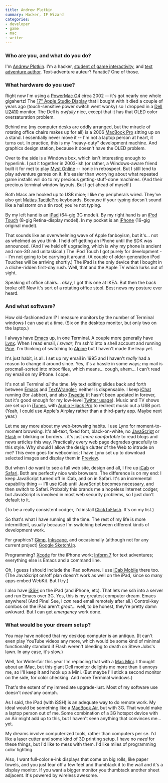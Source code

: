 ```yaml
---
title: Andrew Plotkin
summary: Hacker, IF Wizard
categories:
- developer
- game
- mac
- writer
---
```


### Who are you, and what do you do?

I'm [Andrew Plotkin](http://eblong.com/zarf/home.html "Zarfhome."). I'm a hacker, [student of game interactivity](http://gameshelf.jmac.org/essays/zarf-on-games/ "Andrew's writings about games."), and [text adventure author](http://eblong.com/zarf/if.html "Andrew's interactive fiction."). Text-adventure auteur? Fanatic? One of those.

### What hardware do you use?

Right now I'm using a [PowerMac G4][power-mac-g4] circa 2002 -- it's got nearly one whole gigahertz! The [17" Apple Studio Display][studio-display] that I bought with it died a couple of years ago (touch-sensitive power switch went wonky) so I dropped in a [Dell U2410][2410] monitor. The Dell is *awfully* nice, except that it has that OLED color oversaturation problem.

Behind me (my computer desks are oddly arranged, but the miracle of rotating office chairs makes up for all) is a 2006 [MacBook Pro][macbook-pro] sitting up on a stand. I essentially never move it -- I'm not a laptop person at heart, it turns out. In practice, this is my "heavy-duty" development machine. And graphics design station, because it doesn't have the OLED problem.

Over to the side is a Windows box, which isn't interesting enough to hyperlink. I put it together in 2003-ish (or rather, a Windows-aware friend built it for me) to play [Myst Online][uru] -- ironic in retrospect. But I still tend to play adventure games on it. It's easier than worrying about what repeated game installs will do to my precious getting-stuff-done machines. (And their precious terminal window layouts. But I get ahead of myself.)

Both Macs are hooked up to USB mice; I like my peripherals wired. They've also got [Matias TactilePro][tactile-pro] keyboards. Because if your typing doesn't sound like a hailstorm on a tin roof, you're not typing.

By my left hand is an [iPad][ipad-3g] (64-gig 3G model). By my right hand is an [iPod Touch][ipod-touch] (8-gig Retina-display model). In my pocket is an [iPhone][iphone] (16-gig original model).

That sounds like an overwhelming wave of Apple fanboyism, but it's... not as whelmed as you think. I held off getting an iPhone until the SDK was announced. (And I've held off upgrading, which is why my phone is ancient and non-3G and unitaskical.) The iPod Touch I got purely for development -- I'm not going to be carrying it around. (A couple of older-generation iPod Touches will be arriving shortly.) The iPad is the only device that I bought in a cliche-ridden first-day rush. Well, that and the Apple TV which lurks out of sight.

Speaking of office chairs... okay, I got this one at IKEA. But then the back broke off! Now it's sort of a rotating office stool. Best news my posture ever heard.

### And what software?

How old-fashioned am I? I measure monitors by the number of Terminal windows I can use at a time. (Six on the desktop monitor, but only two on the laptop.)

I always have [Emacs][] up, in one Terminal. A couple more generally have [Lynx][]. When I read email, *I swear*, I'm ssh'd into a shell account and running [Pine][]. I'm thinking of switching to [Alpine][] but I haven't made the leap yet.

It's just habit, is all. I set up my email in 1995 and I haven't *really* had a reason to change it around since. Yes, it's a hassle in some ways; my mail is procmail-sorted into mbox files, which means... cough, ahem... I can't read my email on my iPhone. I cope.

It's not all Terminal *all* the time. My text editing slides back and forth between [Emacs][] and [TextWrangler][]; neither is dispensable. I keep [iChat][] running (for Jabber), and also [Tweetie][] (it hasn't been updated in forever, but it's good enough for my low-level [Twitter usage](http://twitter.com/zarfeblong "Andrew's Twitter account.")). Music and TV shows are set up in [iTunes][], with [Audio Hijack Pro][audio-hijack-pro] to redirect music out a USB port. (Yeah, I could use Apple's Airplay rather than a third-party app. Maybe next year.)

Let me say more about my web-browsing habits. I use Lynx for moment-to-moment browsing. It's all-text, fixed font, black-on-white, no [JavaScript][] or [Flash][] or blinking or borders... it's just *more comfortable* to read blogs and news articles this way. Practically every web page degrades gracefully to this style. Why should I allow the design clutter of the Web to intrude on me? This even goes for webcomics; I have Lynx set up to download selected images and display them in [Preview][].

But when I *do* want to see a full web site, design and all, I fire up [iCab][] or [Safari][]. Both are perfectly nice web browsers. The difference is on my end: I keep JavaScript turned off in iCab, and on in Safari. It's an incremental capability thing -- I'll use iCab until JavaScript becomes necessary, and then switch to Safari. Probably this brands me a hopeless Internet codger, but JavaScript is involved in most web security problems, so I just don't default to it.

(To be a really consistent codger, I'd install [ClickToFlash][]. It's on my list.)

So that's what I have running all the time. The rest of my life is more intermittent, usually because I'm switching between different kinds of development work.

For graphics? [Gimp][], [Inkscape][], and occasionally (although not for any current project) [Google SketchUp][sketchup]. 

Programming? [Xcode][] for the iPhone work; [Inform 7][inform] for text adventures; everything else is Emacs and a command line.

Oh, I guess I should include the iPad software. I use [iCab Mobile][icab-ios] there too. (The JavaScript on/off plan doesn't work as well on the iPad, since so many apps embed WebKit. But I try.)

I also have [iSSH][issh-ios] on the iPad (and iPhone, etc). That lets me ssh into a server and run Emacs over 3G. Yes, this is my greatest computer dream. Emacs anywhere! (And Pine! See, I *can* read email remotely after all.) Control-key combos on the iPad aren't *great*... well, to be honest, they're pretty damn awkward. But I can get *emergency* work done.

### What would be your dream setup?

You may have noticed that my desktop computer is an antique. (It can't even play YouTube videos any more, which would be some kind of minimal functionality standard if Flash weren't bleeding to death on Steve Jobs's lawn. In any case, it's slow.)

Well, for Winterfair this year I'm replacing that with a [Mac Mini][mac-mini]. I thought about an iMac, but this giant Dell monitor delights me more than it annoys me, so I'll keep it and hook up a Mini. (But maybe I'll stick a second monitor on the side, for color checking. And more Terminal windows.)

That's the extent of my immediate upgrade-lust. Most of my software use doesn't *need* any oomph.

As I said, the iPad (with iSSH) is an adequate way to do remote work. My ideal would be something like a [MacBook Air][macbook-air], but with 3G. That would make a laptop person out of me. Some combination of a 3G hotspot device with an Air might add up to this, but I haven't seen anything that convinces me... yet.

My dreams involve computerized tools, rather than computers per se. I'd like a laser cutter and some kind of 3D printing setup. I have no *need* for these things, but I'd like to mess with them. I'd like miles of programming color lighting.

Also, I want full-color e-ink displays that come on big rolls, like paper towels, and you just tear off a few feet and thumbtack it to the wall and it's a display monitor. If you want a bigger monitor you thumbtack another sheet adjacent. It's powered by wireless awesome.

[2410]: https://www.amazon.com/Dell-UltraSharp-Widescreen-Performance-DisplayPort/dp/B00302DNZ4 "A 24 inch LCD monitor."
[alpine]: http://www.washington.edu/alpine/ "A terminal email client."
[audio-hijack-pro]: https://www.rogueamoeba.com/audiohijackpro/ "Mac software for recording audio from any source."
[clicktoflash]: http://clicktoflash.com/ "A browser plugin to require clicking before Flash content loads."
[emacs]: http://www.gnu.org/software/emacs/ "A free open-source text editor."
[flash]: https://en.wikipedia.org/wiki/Adobe_Flash "A software and animation editor."
[gimp]: https://www.gimp.org/ "An open-source image editor."
[icab-ios]: http://www.icab.de/mobile.html "A web browser for iOS."
[icab]: http://www.icab.de/ "A web browser for the Mac."
[ichat]: https://en.wikipedia.org/wiki/IChat "An AIM/Jabber client included with Mac OS X."
[inform]: http://inform7.com/ "A design system for interactive fiction."
[inkscape]: https://inkscape.org/en/ "An open-source vector graphics program."
[ipad-3g]: https://www.apple.com/ipad/ "A tablet device with 3G."
[iphone]: https://en.wikipedia.org/wiki/IPhone_(1st_generation) "A smartphone."
[ipod-touch]: https://www.apple.com/ipod-touch/ "It's like an iPhone, without the phone bit."
[issh-ios]: https://download.cnet.com/iSSH-SSH-VNC-Console/3000-2064_4-75179912.html "A terminal emulator for iOS."
[itunes]: https://www.apple.com/itunes/ "A jukebox application and online store."
[javascript]: https://en.wikipedia.org/wiki/JavaScript "An interpreted scripting language."
[lynx]: https://lynx.invisible-island.net/ "A text-based web browser."
[mac-mini]: https://www.apple.com/mac-mini/ "A small desktop computer."
[macbook-air]: https://www.apple.com/macbook-air/ "A very thin laptop."
[macbook-pro]: https://www.apple.com/macbook-pro/ "A laptop."
[pine]: http://www.washington.edu/pine/ "A terminal email/news client."
[power-mac-g4]: https://en.wikipedia.org/wiki/Power_Mac_G4 "An old PowerPC-powered Mac tower."
[preview]: https://en.wikipedia.org/wiki/Preview_(Mac_OS) "An image viewer included with Mac OS X."
[safari]: https://www.apple.com/safari/ "A fast web browser."
[sketchup]: https://www.sketchup.com/ "3D modeling software."
[studio-display]: http://www.everymac.com/monitors/apple/studio_cinema/specs/apple_studio_display_17_fp.html "A line of LCD/CRT screens."
[tactile-pro]: http://www.matias.ca/tactilepro/ "A keyboard with keys like the Apple Extended keyboard."
[textwrangler]: http://www.barebones.com/products/textwrangler/ "A free, powerful text editor for the Mac."
[tweetie]: https://en.wikipedia.org/wiki/Tweetie "A Twitter client for the Mac."
[uru]: https://mystonline.com/en/ "An MMO game."
[xcode]: https://en.wikipedia.org/wiki/Xcode "An IDE for Mac developers."
